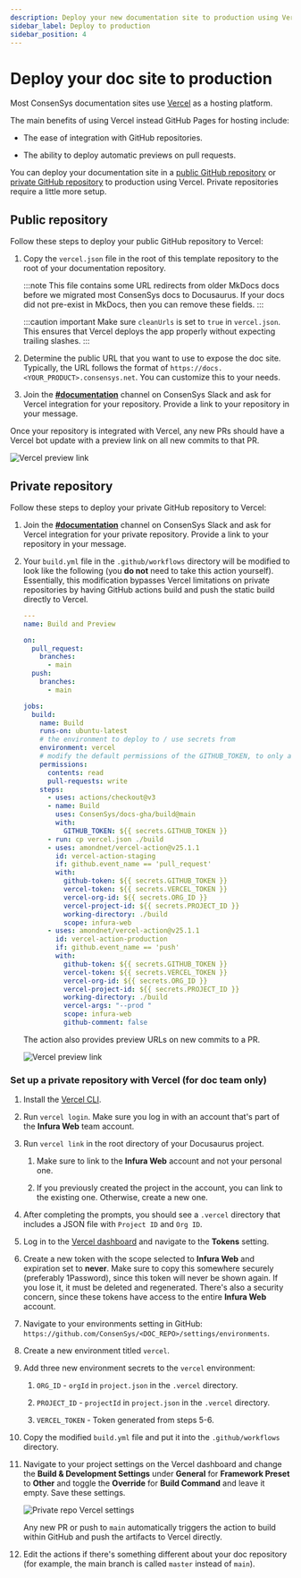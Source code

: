 ```yaml
---
description: Deploy your new documentation site to production using Vercel.
sidebar_label: Deploy to production
sidebar_position: 4
---
```


# Deploy your doc site to production

Most ConsenSys documentation sites use [Vercel](https://vercel.com/) as a
hosting platform.

The main benefits of using Vercel instead GitHub Pages for hosting include:

- The ease of integration with GitHub repositories.

- The ability to deploy automatic previews on pull requests.

You can deploy your documentation site in a
[public GitHub repository](#public-repository) or
[private GitHub repository](#private-repository) to production using Vercel.
Private repositories require a little more setup.

## Public repository

Follow these steps to deploy your public GitHub repository to Vercel:

1. Copy the `vercel.json` file in the root of this template repository to the
   root of your documentation repository.

   :::note This file contains some URL redirects from older MkDocs docs before
   we migrated most ConsenSys docs to Docusaurus. If your docs did not pre-exist
   in MkDocs, then you can remove these fields. :::

   :::caution important Make sure `cleanUrls` is set to `true` in `vercel.json`.
   This ensures that Vercel deploys the app properly without expecting trailing
   slashes. :::

2. Determine the public URL that you want to use to expose the doc site.
   Typically, the URL follows the format of
   `https://docs.<YOUR_PRODUCT>.consensys.net`. You can customize this to your
   needs.

3. Join the
   [**#documentation**](https://consensys.slack.com/archives/C0272B5P1CY)
   channel on ConsenSys Slack and ask for Vercel integration for your
   repository. Provide a link to your repository in your message.

Once your repository is integrated with Vercel, any new PRs should have a Vercel
bot update with a preview link on all new commits to that PR.

![Vercel preview link](./img/vercelGithubComment.png)

## Private repository

Follow these steps to deploy your private GitHub repository to Vercel:

1. Join the
   [**#documentation**](https://consensys.slack.com/archives/C0272B5P1CY)
   channel on ConsenSys Slack and ask for Vercel integration for your private
   repository. Provide a link to your repository in your message.

2. Your `build.yml` file in the `.github/workflows` directory will be modified
   to look like the following (you **do not** need to take this action
   yourself). Essentially, this modification bypasses Vercel limitations on
   private repositories by having GitHub actions build and push the static build
   directly to Vercel.

   ```yaml title=".github/workflows/build.yml"
   ---
   name: Build and Preview

   on:
     pull_request:
       branches:
         - main
     push:
       branches:
         - main

   jobs:
     build:
       name: Build
       runs-on: ubuntu-latest
       # the environment to deploy to / use secrets from
       environment: vercel
       # modify the default permissions of the GITHUB_TOKEN, to only allow least privileges
       permissions:
         contents: read
         pull-requests: write
       steps:
         - uses: actions/checkout@v3
         - name: Build
           uses: ConsenSys/docs-gha/build@main
           with:
             GITHUB_TOKEN: ${{ secrets.GITHUB_TOKEN }}
         - run: cp vercel.json ./build
         - uses: amondnet/vercel-action@v25.1.1
           id: vercel-action-staging
           if: github.event_name == 'pull_request'
           with:
             github-token: ${{ secrets.GITHUB_TOKEN }}
             vercel-token: ${{ secrets.VERCEL_TOKEN }}
             vercel-org-id: ${{ secrets.ORG_ID }}
             vercel-project-id: ${{ secrets.PROJECT_ID }}
             working-directory: ./build
             scope: infura-web
         - uses: amondnet/vercel-action@v25.1.1
           id: vercel-action-production
           if: github.event_name == 'push'
           with:
             github-token: ${{ secrets.GITHUB_TOKEN }}
             vercel-token: ${{ secrets.VERCEL_TOKEN }}
             vercel-org-id: ${{ secrets.ORG_ID }}
             vercel-project-id: ${{ secrets.PROJECT_ID }}
             working-directory: ./build
             vercel-args: "--prod "
             scope: infura-web
             github-comment: false
   ```

   The action also provides preview URLs on new commits to a PR.

   ![Vercel preview link](./img/privateRepoVercel.png)

### Set up a private repository with Vercel (for doc team only)

1. Install the [Vercel CLI](https://vercel.com/docs/cli#installing-vercel-cli).

2. Run `vercel login`. Make sure you log in with an account that's part of the
   **Infura Web** team account.

3. Run `vercel link` in the root directory of your Docusaurus project.

   1. Make sure to link to the **Infura Web** account and not your personal one.

   2. If you previously created the project in the account, you can link to the
      existing one. Otherwise, create a new one.

4. After completing the prompts, you should see a `.vercel` directory that
   includes a JSON file with `Project ID` and `Org ID`.

5. Log in to the [Vercel dashboard](https://vercel.com/account/tokens) and
   navigate to the **Tokens** setting.

6. Create a new token with the scope selected to **Infura Web** and expiration
   set to **never**. Make sure to copy this somewhere securely (preferably
   1Password), since this token will never be shown again. If you lose it, it
   must be deleted and regenerated. There's also a security concern, since these
   tokens have access to the entire **Infura Web** account.

7. Navigate to your environments setting in GitHub:
   `https://github.com/ConsenSys/<DOC_REPO>/settings/environments`.

8. Create a new environment titled `vercel`.

9. Add three new environment secrets to the `vercel` environment:

   1. `ORG_ID` - `orgId` in `project.json` in the `.vercel` directory.

   2. `PROJECT_ID` - `projectId` in `project.json` in the `.vercel` directory.

   3. `VERCEL_TOKEN` - Token generated from steps 5-6.

10. Copy the modified `build.yml` file and put it into the `.github/workflows`
    directory.

11. Navigate to your project settings on the Vercel dashboard and change the
    **Build & Development Settings** under **General** for **Framework Preset**
    to **Other** and toggle the **Override** for **Build Command** and leave it
    empty. Save these settings.

    ![Private repo Vercel settings](./img/privateRepoVercelSettings.png)

    Any new PR or push to `main` automatically triggers the action to build
    within GitHub and push the artifacts to Vercel directly.

12. Edit the actions if there's something different about your doc repository
    (for example, the main branch is called `master` instead of `main`).
